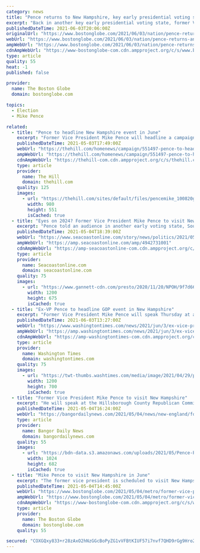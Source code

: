```yaml
---
category: news
title: "Pence returns to New Hampshire, key early presidential voting state"
excerpt: "Back in another key early presidential voting state, former Vice President Mike Pence is set to speak Thursday evening in New Hampshire."
publishedDateTime: 2021-06-03T20:06:00Z
originalUrl: "https://www.bostonglobe.com/2021/06/03/nation/pence-returns-another-key-early-presidential-voting-state/"
webUrl: "https://www.bostonglobe.com/2021/06/03/nation/pence-returns-another-key-early-presidential-voting-state/"
ampWebUrl: "https://www.bostonglobe.com/2021/06/03/nation/pence-returns-another-key-early-presidential-voting-state/?outputType=amp"
cdnAmpWebUrl: "https://www-bostonglobe-com.cdn.ampproject.org/c/s/www.bostonglobe.com/2021/06/03/nation/pence-returns-another-key-early-presidential-voting-state/?outputType=amp"
type: article
quality: 55
heat: -1
published: false

provider:
  name: The Boston Globe
  domain: bostonglobe.com

topics:
  - Election
  - Mike Pence

related:
  - title: "Pence to headline New Hampshire event in June"
    excerpt: "Former Vice President Mike Pence will headline a campaign event in New Hampshire next month, fueling speculation that he may run for the White House."
    publishedDateTime: 2021-05-03T17:49:00Z
    webUrl: "https://thehill.com/homenews/campaign/551497-pence-to-headline-new-hampshire-event-in-june"
    ampWebUrl: "https://thehill.com/homenews/campaign/551497-pence-to-headline-new-hampshire-event-in-june?amp"
    cdnAmpWebUrl: "https://thehill-com.cdn.ampproject.org/c/s/thehill.com/homenews/campaign/551497-pence-to-headline-new-hampshire-event-in-june?amp"
    type: article
    provider:
      name: The Hill
      domain: thehill.com
    quality: 125
    images:
      - url: "https://thehill.com/sites/default/files/pencemike_100820getty.jpg"
        width: 980
        height: 551
        isCached: true
  - title: "Eyes on 2024? Former Vice President Mike Pence to visit New Hampshire"
    excerpt: "Pence told an audience in another early voting state, South Carolina, that he will spend the coming months \"pushing back on the liberal agenda.\""
    publishedDateTime: 2021-05-04T18:39:00Z
    webUrl: "https://www.seacoastonline.com/story/news/politics/2021/05/04/former-vice-president-mike-pence-visit-new-hampshire-2024/4942731001/"
    ampWebUrl: "https://amp.seacoastonline.com/amp/4942731001"
    cdnAmpWebUrl: "https://amp-seacoastonline-com.cdn.ampproject.org/c/s/amp.seacoastonline.com/amp/4942731001"
    type: article
    provider:
      name: Seacoastonline.com
      domain: seacoastonline.com
    quality: 75
    images:
      - url: "https://www.gannett-cdn.com/presto/2020/11/20/NPOH/9f7d66ac-6847-4af7-8c14-94a076c98ab9-RB-Oct-Pease_Pence.jpg?auto=webp&crop=2820,1587,x0,y94&format=pjpg&width=1200"
        width: 1200
        height: 675
        isCached: true
  - title: "Ex-VP Pence to headline GOP event in New Hampshire"
    excerpt: "Former Vice President Mike Pence will speak Thursday at a Republican fundraising dinner in New Hampshire, fueling speculation about a 2024 bid."
    publishedDateTime: 2021-06-03T13:27:00Z
    webUrl: "https://www.washingtontimes.com/news/2021/jun/3/ex-vice-president-mike-pence-to-headline-gop-event/"
    ampWebUrl: "https://amp.washingtontimes.com/news/2021/jun/3/ex-vice-president-mike-pence-to-headline-gop-event/"
    cdnAmpWebUrl: "https://amp-washingtontimes-com.cdn.ampproject.org/c/s/amp.washingtontimes.com/news/2021/jun/3/ex-vice-president-mike-pence-to-headline-gop-event/"
    type: article
    provider:
      name: Washington Times
      domain: washingtontimes.com
    quality: 75
    images:
      - url: "https://twt-thumbs.washtimes.com/media/image/2021/04/29/pence_palmetto_family_council_03238_c0-0-4078-2378_s1200x700.jpg?dcbc3518889d8f3c3cee918b44afabe6930c4985"
        width: 1200
        height: 700
        isCached: true
  - title: "Former Vice President Mike Pence to visit New Hampshire"
    excerpt: "He will speak at the Hillsborough County Republican Committee's annual Lincoln-Reagan Awards Dinner in Manchester on June 3."
    publishedDateTime: 2021-05-04T16:24:00Z
    webUrl: "https://bangordailynews.com/2021/05/04/news/new-england/former-vice-president-mike-pence-to-visit-new-hampshire/"
    type: article
    provider:
      name: Bangor Daily News
      domain: bangordailynews.com
    quality: 55
    images:
      - url: "https://bdn-data.s3.amazonaws.com/uploads/2021/05/Pence-Palmetto-Family-Council.jpg"
        width: 1024
        height: 682
        isCached: true
  - title: "Mike Pence to visit New Hampshire in June"
    excerpt: "The former vice president is scheduled to visit New Hampshire to the first-in-the nation presidential primary state for the first time since the 2020 general election campaign."
    publishedDateTime: 2021-05-04T14:45:00Z
    webUrl: "https://www.bostonglobe.com/2021/05/04/metro/former-vice-president-mike-pence-visit-new-hampshire/"
    ampWebUrl: "https://www.bostonglobe.com/2021/05/04/metro/former-vice-president-mike-pence-visit-new-hampshire/?outputType=amp"
    cdnAmpWebUrl: "https://www-bostonglobe-com.cdn.ampproject.org/c/s/www.bostonglobe.com/2021/05/04/metro/former-vice-president-mike-pence-visit-new-hampshire/?outputType=amp"
    type: article
    provider:
      name: The Boston Globe
      domain: bostonglobe.com
    quality: 55

secured: "COXGQxy833+r28zAxO2hNzGGcBoPyZG1vVFBtKIUF57i7nvf7QHD9rGg9Hro27q/Y/WsHIy4cSFlp+i9kaHQ7+Afu3EVRvQFmdkZiYKRSkZun27faObVHbcJzKhEhxFDm/r8ed4JuJGFnaAXhtgjDBHlU6tplTxSmWbdOPGbEW94JYjFd7dhLDfWzUHzs5mKzgqWVYuKfsN5ygLmtqQRVWYSAHXwX3O1YYA9bFUqizlALbfF1cH0K5QCsVQ2nP4oUtJkyCmHYxZjG139B033S8v4w5e4TsUiotS7bcoxOJFhKPUqV8MHFYy8Ss10qw6VAtOvvkvOjkAcRIEsMHfQc/cfE1Ky46KEfo+2lT7gMzQ=;a0Nwrff2c/G/16QKEK18Fg=="
---
```


